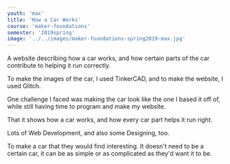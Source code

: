 ```yaml
---
youth: 'max'
title: 'How a Car Works'
course: 'maker-foundations'
semester: '2019spring'
image: '../../images/maker-foundations-spring2019-max.jpg'
---
```


A website describing how a car works, and how certain parts of the car contribute to helping it run correctly.

To make the images of the car, I used TinkerCAD, and to make the website, I used Glitch.

One challenge I faced was making the car look like the one I based it off of, while still having time to program and make my website.

That it shows how a car works, and how every car part helps it run right.

Lots of Web Development, and also some Designing, too.

To make a car that they would find interesting. It doesn't need to be a certain car, it can be as simple or as complicated as they'd want it to be.
